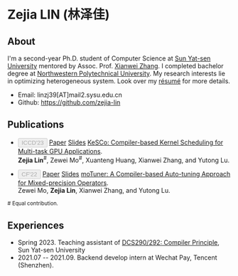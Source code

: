 # Zejia LIN (林泽佳)

## About

I'm a second-year Ph.D. student of Computer Science at <a href="https://cse.sysu.edu.cn/">Sun Yat-sen University</a> mentored by Assoc. Prof. <a href="https://xianweiz.github.io/">Xianwei Zhang</a>. I completed bachelor degree at <a href="https://en.nwpu.edu.cn/">Northwestern Polytechnical University</a>. My research interests lie in optimizing heterogeneous system. Look over my [résumé](/shared/resume.pdf) for more details.

- Email: linzj39[AT]mail2.sysu.edu.cn
- Github: <a href="https://github.com/zejia-lin">https://github.com/zejia-lin</a>

## Publications

- <button type="button" class="btn btn-sm btn-primary" disabled>ICCD'23</button> <a href="/shared/papers/kesco_iccd23.pdf" type="button" class="btn btn-outline-primary btn-sm">Paper</a> <a href="/shared/talks/kesco_iccd23_slides.pdf" type="button" class="btn btn-outline-primary btn-sm">Slides</a> [KeSCo: Compiler-based Kernel Scheduling for Multi-task GPU Applications](https://ieeexplore.ieee.org/document/10361015). <br>**Zejia Lin**<sup>#</sup>, Zewei Mo<sup>#</sup>, Xuanteng Huang, Xianwei Zhang, and Yutong Lu.

- <button type="button" class="btn btn-sm btn-primary" disabled>CF'22</button> <a href="/shared/papers/motuner_cf22.pdf" type="button" class="btn btn-outline-primary btn-sm">Paper</a> <a href="/shared/talks/motuner_cf22_slides.pdf" type="button" class="btn btn-outline-primary btn-sm">Slides</a> [moTuner: A Compiler-based Auto-tuning Approach for Mixed-precision Operators](https://dl.acm.org/doi/10.1145/3528416.3530231). <br> Zewei Mo, **Zejia Lin**, Xianwei Zhang, and Yutong Lu.

<sup># Equal contribution.</sup>

## Experiences

- Spring 2023. Teaching assistant of [DCS290/292: Compiler Principle](https://arcsysu.github.io/teach/dcs290/s2023.html), Sun Yat-sen University
- 2021.07 -- 2021.09. Backend develop intern at Wechat Pay, Tencent (Shenzhen). 
